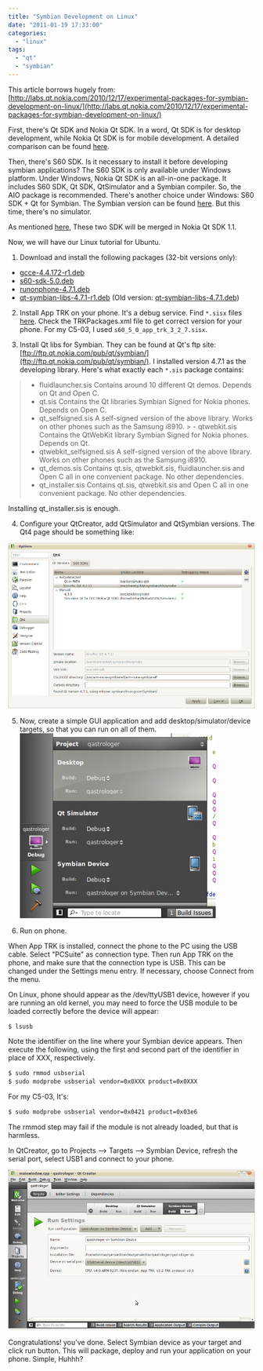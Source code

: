 ```yaml
---
title: "Symbian Development on Linux"
date: "2011-01-19 17:33:00"
categories: 
  - "linux"
tags: 
  - "qt"
  - "symbian"
---
```


This article borrows hugely from: [http://labs.qt.nokia.com/2010/12/17/experimental-packages-for-symbian-development-on-linux/](http://labs.qt.nokia.com/2010/12/17/experimental-packages-for-symbian-development-on-linux/)

First, there's Qt SDK and Nokia Qt SDK. In a word, Qt SDK is for desktop development, while Nokia Qt SDK is for mobile development. A detailed comparison can be found [here](http://qt.nokia.com/products/qt-for-mobile-platforms#qtfornokia).

Then, there's S60 SDK. Is it necessary to install it before developing symbian applications? The S60 SDK is only available under Windows platform. Under Windows, Nokia Qt SDK is an all-in-one package. It includes S60 SDK, Qt SDK, QtSimulator and a Symbian compiler. So, the AIO package is recommended. There's another choice under Windows: S60 SDK + Qt for Symbian. The Symbian version can be found [here](http://qt.nokia.com/downloads/symbian-cpp). But this time, there's no simulator.

As mentioned [here](http://labs.qt.nokia.com/2010/11/09/qt-4-7-1-released/), These two SDK will be merged in Nokia Qt SDK 1.1.

Now, we will have our Linux tutorial for Ubuntu.

1. Download and install the following packages (32-bit versions only):
- [gcce-4.4.172-r1.deb](http://pepper.troll.no/s60prereleases/linux-packages/gcce-4.4.172-r1.deb)
- [s60-sdk-5.0.deb](http://pepper.troll.no/s60prereleases/linux-packages/s60-sdk-5.0.deb)
- [runonphone-4.7.1.deb](http://pepper.troll.no/s60prereleases/linux-packages/runonphone-4.7.1.deb)
- [qt-symbian-libs-4.7.1-r1.deb](http://pepper.troll.no/s60prereleases/linux-packages/qt-symbian-libs-4.7.1-r1.deb) (Old version: [qt-symbian-libs-4.7.1.deb](http://pepper.troll.no/s60prereleases/linux-packages/qt-symbian-libs-4.7.1.deb))

2. Install App TRK on your phone. It's a debug service. Find `*.sisx` files [here](http://tools.ext.nokia.com/trk/). Check the TRKPackages.xml file to get correct version for your phone. For my C5-03, I used `s60_5_0_app_trk_3_2_7.sisx`.

3. Install Qt libs for Symbian. They can be found at Qt's ftp site: [ftp://ftp.qt.nokia.com/pub/qt/symbian/](ftp://ftp.qt.nokia.com/pub/qt/symbian/). I installed version 4.7.1 as the developing library. Here's what exactly each `*.sis` package contains:

> - fluidlauncher.sis Contains around 10 different Qt demos. Depends on Qt and Open C.
> - qt.sis Contains the Qt libraries Symbian Signed for Nokia phones. Depends on Open C.
> - qt_selfsigned.sis A self-signed version of the above library. Works on other phones such as the Samsung i8910. > - qtwebkit.sis Contains the QtWebKit library Symbian Signed for Nokia phones. Depends on Qt.
> - qtwebkit_selfsigned.sis A self-signed version of the above library. Works on other phones such as the Samsung i8910.
> - qt_demos.sis Contains qt.sis, qtwebkit.sis, fluidlauncher.sis and Open C all in one convenient package. No other dependencies.
> - qt_installer.sis Contains qt.sis, qtwebkit.sis and Open C all in one convenient package. No other dependencies.

Installing qt_installer.sis is enough.

4. Configure your QtCreator, add QtSimulator and QtSymbian versions. The Qt4 page should be something like:

![qt_symbian_1](../../images/2011/qt_symbian_1.jpg)

5. Now, create a simple GUI application and add desktop/simulator/device targets, so that you can run on all of them. ![qt_symbian_2](../../images/2011/qt_symbian_2.jpg)

6. Run on phone.

When App TRK is installed, connect the phone to the PC using the USB cable. Select "PCSuite" as connection type. Then run App TRK on the phone, and make sure that the connection type is USB. This can be changed under the Settings menu entry. If necessary, choose Connect from the menu.

On Linux, phone should appear as the /dev/ttyUSB1 device, however if you are running an old kernel, you may need to force the USB module to be loaded correctly before the device will appear:

```bash
$ lsusb
```

Note the identifier on the line where your Symbian device appears. Then execute the following, using the first and second part of the identifier in place of XXX, respectively.

```bash
$ sudo rmmod usbserial
$ sudo modprobe usbserial vendor=0x0XXX product=0x0XXX
```

For my C5-03, It's:

```bash
$ sudo modprobe usbserial vendor=0x0421 product=0x03e6
```

The rmmod step may fail if the module is not already loaded, but that is harmless.

In QtCreator, go to Projects --> Targets --> Symbian Device, refresh the serial port, select USB1 and connect to your phone.

![qt_symbian_3](../../images/2011/qt_symbian_3.jpg)

Congratulations! you've done. Select Symbian device as your target and click run button. This will package, deploy and run your application on your phone. Simple, Huhhh?
